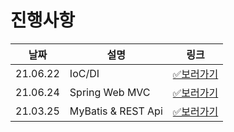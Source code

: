 # 진행사항

| 날짜     | 설명           | 링크                                                                                        |
| -------- | -------------- | ------------------------------------------------------------------------------------------- |
| 21.06.22 | IoC/DI         | [✅보러가기](https://github.com/hsh0321/Tech_interview/blob/main/05.Spring/phb/21.06.22.md) |
| 21.06.24 | Spring Web MVC | [✅보러가기](https://github.com/hsh0321/Tech_interview/blob/main/05.Spring/phb/21.06.24.md) |
| 21.03.25 | MyBatis & REST Api | [✅보러가기](https://github.com/hsh0321/Tech_interview/blob/main/04.Java/phb/21.06.25.md)   |
